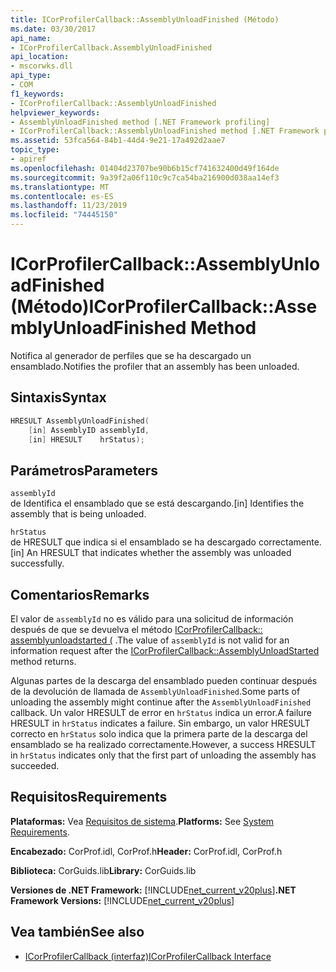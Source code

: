 ```yaml
---
title: ICorProfilerCallback::AssemblyUnloadFinished (Método)
ms.date: 03/30/2017
api_name:
- ICorProfilerCallback.AssemblyUnloadFinished
api_location:
- mscorwks.dll
api_type:
- COM
f1_keywords:
- ICorProfilerCallback::AssemblyUnloadFinished
helpviewer_keywords:
- AssemblyUnloadFinished method [.NET Framework profiling]
- ICorProfilerCallback::AssemblyUnloadFinished method [.NET Framework profiling]
ms.assetid: 53fca564-84b1-44d4-9e21-17a492d2aae7
topic_type:
- apiref
ms.openlocfilehash: 01404d23707be90b6b15cf741632400d49f164de
ms.sourcegitcommit: 9a39f2a06f110c9c7ca54ba216900d038aa14ef3
ms.translationtype: MT
ms.contentlocale: es-ES
ms.lasthandoff: 11/23/2019
ms.locfileid: "74445150"
---
```

# <a name="icorprofilercallbackassemblyunloadfinished-method"></a><span data-ttu-id="1fd57-102">ICorProfilerCallback::AssemblyUnloadFinished (Método)</span><span class="sxs-lookup"><span data-stu-id="1fd57-102">ICorProfilerCallback::AssemblyUnloadFinished Method</span></span>
<span data-ttu-id="1fd57-103">Notifica al generador de perfiles que se ha descargado un ensamblado.</span><span class="sxs-lookup"><span data-stu-id="1fd57-103">Notifies the profiler that an assembly has been unloaded.</span></span>  
  
## <a name="syntax"></a><span data-ttu-id="1fd57-104">Sintaxis</span><span class="sxs-lookup"><span data-stu-id="1fd57-104">Syntax</span></span>  
  
```cpp  
HRESULT AssemblyUnloadFinished(  
    [in] AssemblyID assemblyId,  
    [in] HRESULT    hrStatus);  
```  
  
## <a name="parameters"></a><span data-ttu-id="1fd57-105">Parámetros</span><span class="sxs-lookup"><span data-stu-id="1fd57-105">Parameters</span></span>  
 `assemblyId`  
 <span data-ttu-id="1fd57-106">de Identifica el ensamblado que se está descargando.</span><span class="sxs-lookup"><span data-stu-id="1fd57-106">[in] Identifies the assembly that is being unloaded.</span></span>  
  
 `hrStatus`  
 <span data-ttu-id="1fd57-107">de HRESULT que indica si el ensamblado se ha descargado correctamente.</span><span class="sxs-lookup"><span data-stu-id="1fd57-107">[in] An HRESULT that indicates whether the assembly was unloaded successfully.</span></span>  
  
## <a name="remarks"></a><span data-ttu-id="1fd57-108">Comentarios</span><span class="sxs-lookup"><span data-stu-id="1fd57-108">Remarks</span></span>  
 <span data-ttu-id="1fd57-109">El valor de `assemblyId` no es válido para una solicitud de información después de que se devuelva el método [ICorProfilerCallback:: assemblyunloadstarted (](../../../../docs/framework/unmanaged-api/profiling/icorprofilercallback-assemblyunloadstarted-method.md) .</span><span class="sxs-lookup"><span data-stu-id="1fd57-109">The value of `assemblyId` is not valid for an information request after the [ICorProfilerCallback::AssemblyUnloadStarted](../../../../docs/framework/unmanaged-api/profiling/icorprofilercallback-assemblyunloadstarted-method.md) method returns.</span></span>  
  
 <span data-ttu-id="1fd57-110">Algunas partes de la descarga del ensamblado pueden continuar después de la devolución de llamada de `AssemblyUnloadFinished`.</span><span class="sxs-lookup"><span data-stu-id="1fd57-110">Some parts of unloading the assembly might continue after the `AssemblyUnloadFinished` callback.</span></span> <span data-ttu-id="1fd57-111">Un valor HRESULT de error en `hrStatus` indica un error.</span><span class="sxs-lookup"><span data-stu-id="1fd57-111">A failure HRESULT in `hrStatus` indicates a failure.</span></span> <span data-ttu-id="1fd57-112">Sin embargo, un valor HRESULT correcto en `hrStatus` solo indica que la primera parte de la descarga del ensamblado se ha realizado correctamente.</span><span class="sxs-lookup"><span data-stu-id="1fd57-112">However, a success HRESULT in `hrStatus` indicates only that the first part of unloading the assembly has succeeded.</span></span>  
  
## <a name="requirements"></a><span data-ttu-id="1fd57-113">Requisitos</span><span class="sxs-lookup"><span data-stu-id="1fd57-113">Requirements</span></span>  
 <span data-ttu-id="1fd57-114">**Plataformas:** Vea [Requisitos de sistema](../../../../docs/framework/get-started/system-requirements.md).</span><span class="sxs-lookup"><span data-stu-id="1fd57-114">**Platforms:** See [System Requirements](../../../../docs/framework/get-started/system-requirements.md).</span></span>  
  
 <span data-ttu-id="1fd57-115">**Encabezado:** CorProf.idl, CorProf.h</span><span class="sxs-lookup"><span data-stu-id="1fd57-115">**Header:** CorProf.idl, CorProf.h</span></span>  
  
 <span data-ttu-id="1fd57-116">**Biblioteca:** CorGuids.lib</span><span class="sxs-lookup"><span data-stu-id="1fd57-116">**Library:** CorGuids.lib</span></span>  
  
 <span data-ttu-id="1fd57-117">**Versiones de .NET Framework:** [!INCLUDE[net_current_v20plus](../../../../includes/net-current-v20plus-md.md)]</span><span class="sxs-lookup"><span data-stu-id="1fd57-117">**.NET Framework Versions:** [!INCLUDE[net_current_v20plus](../../../../includes/net-current-v20plus-md.md)]</span></span>  
  
## <a name="see-also"></a><span data-ttu-id="1fd57-118">Vea también</span><span class="sxs-lookup"><span data-stu-id="1fd57-118">See also</span></span>

- [<span data-ttu-id="1fd57-119">ICorProfilerCallback (interfaz)</span><span class="sxs-lookup"><span data-stu-id="1fd57-119">ICorProfilerCallback Interface</span></span>](../../../../docs/framework/unmanaged-api/profiling/icorprofilercallback-interface.md)
